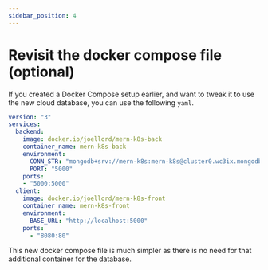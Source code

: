 ```yaml
---
sidebar_position: 4
---
```

# Revisit the docker compose file (optional)

If you created a Docker Compose setup earlier, and want to tweak it to use the new cloud database, you can use the following `yaml`.

```yaml
version: "3"
services:
  backend:
    image: docker.io/joellord/mern-k8s-back
    container_name: mern-k8s-back
    environment:
      CONN_STR: "mongodb+srv://mern-k8s:mern-k8s@cluster0.wc3ix.mongodb.net/"
      PORT: "5000"
    ports:
    - "5000:5000"
  client:
    image: docker.io/joellord/mern-k8s-front
    container_name: mern-k8s-front
    environment:
      BASE_URL: "http://localhost:5000"
    ports:
      - "8080:80"
```

This new docker compose file is much simpler as there is no need for that additional container for the database.
